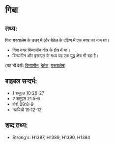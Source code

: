 # गिबा #

## तथ्य: ##

गिबा यरूशलेम के उत्तर में और बेतेल के दक्षिण में एक नगर का नाम था।

* गिबा नगर बिन्यामीन गोत्र के क्षेत्र में था।
* बिन्यामीन और इस्राएल के मध्य यह एक युद्ध क्षेत्र भी रहा है।

(यह भी देखें: [बिन्यामीन](../benjamin.md), [बेतेल](../bethel.md), [यरूशलेम](../jerusalem.md))

## बाइबल सन्दर्भ: ##

* 1 शमूएल 10:26-27
* 2 शमूएल 21:5-6
* होशे 09:8-9
* न्यायियों 19:12-13

## शब्द तथ्य: ##

* Strong's: H1387, H1389, H1390, H1394
